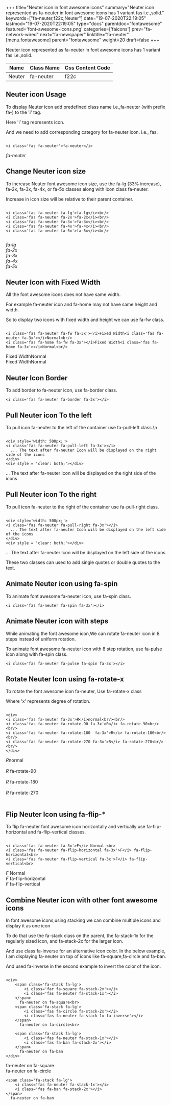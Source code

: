 +++
title="Neuter icon in font awesome icons"
summary="Neuter icon represented as fa-neuter in font awesome icons has 1 variant fas i.e.,solid."
keywords=["fa-neuter,f22c,Neuter"]
date="19-07-2020T22:19:05"
lastmod="19-07-2020T22:19:05"
type="docs"
parentdoc="fontawesome"
featured='font-awesome-icons.png'
categories=['faicons']
prev="fa-network-wired"
next="fa-newspaper"
linktitle="fa-neuter"
[menu.fontawesome]
parent="fontawesome"
weight=20
draft=false
+++


Neuter icon represented as fa-neuter in font awesome icons has 1 variant fas i.e.,solid.

<div class='table-responsive'><table class='table'><thead><tr><th>Name</th><th>Class Name</th><th>Css Content Code</th></tr></thead><tbody><tr><td>Neuter</td><td>fa-neuter</td><td>f22c</td></tr></tbody></table></div>



## Neuter icon Usage

To display Neuter icon add predefined class name i.e.,fa-neuter (with prefix fa-) to the 'i' tag.

Here 'i' tag represents icon.

And we need to add corresponding category for fa-neuter icon. i.e., fas.


```

<i class='fas fa-neuter'>fa-neuter</i>
```

<i class='fas fa-neuter'>fa-neuter</i>




## Change Neuter icon size
To increase Neuter font awesome icon size, use the fa-lg (33% increase), fa-2x, fa-3x, fa-4x, or fa-5x classes along with icon class fa-neuter.

Increase in icon size will be relative to their parent container. 

```

<i class='fas fa-neuter fa-lg'>fa-lg</i><br/>
<i class='fas fa-neuter fa-2x'>fa-2x</i><br/>
<i class='fas fa-neuter fa-3x'>fa-3x</i><br/>
<i class='fas fa-neuter fa-4x'>fa-4x</i><br/>
<i class='fas fa-neuter fa-5x'>fa-5x</i><br/>
            
```

<i class='fas fa-neuter fa-lg'>fa-lg</i><br/>
<i class='fas fa-neuter fa-2x'>fa-2x</i><br/>
<i class='fas fa-neuter fa-3x'>fa-3x</i><br/>
<i class='fas fa-neuter fa-4x'>fa-4x</i><br/>
<i class='fas fa-neuter fa-5x'>fa-5x</i><br/>
            



## Neuter Icon with Fixed Width 

All the font awesome icons does not have same width.

For example fa-neuter icon and fa-home may not have same height and width.

So to display two icons with fixed width and height we can use fa-fw class.


```

<i class='fas fa-neuter fa-fw fa-3x'></i>Fixed Width<i class='fas fa-neuter fa-3x'></i>Normal<br/>
<i class='fas fa-home fa-fw fa-3x'></i>Fixed Width<i class='fas fa-home fa-3x'></i>Normal<br/>
```

<i class='fas fa-neuter fa-fw fa-3x'></i>Fixed Width<i class='fas fa-neuter fa-3x'></i>Normal<br/>
<i class='fas fa-home fa-fw fa-3x'></i>Fixed Width<i class='fas fa-home fa-3x'></i>Normal<br/>



## Neuter Icon Border 

To add border to fa-neuter icon, use fa-border class.


```
<i class='fas fa-neuter fa-border fa-3x'></i>

```
<i class='fas fa-neuter fa-border fa-3x'></i>





## Pull Neuter icon To the left

To pull icon fa-neuter to the left of the container use fa-pull-left class.\n

```

<div style='width: 500px;'>
<i class='fas fa-neuter fa-pull-left fa-3x'></i>
  ... The text after fa-neuter Icon will be displayed on the right side of the icons
</div>
<div style = 'clear: both;'></div>
```

<div style='width: 500px;'>
<i class='fas fa-neuter fa-pull-left fa-3x'></i>
  ... The text after fa-neuter Icon will be displayed on the right side of the icons
</div>
<div style = 'clear: both;'></div>




## Pull Neuter icon To the right
To pull icon fa-neuter to the right of the container use fa-pull-right class.

```

<div style='width: 500px;'>
<i class='fas fa-neuter fa-pull-right fa-3x'></i>
  ... The text after fa-neuter Icon will be displayed on the left side of the icons
</div>
<div style = 'clear: both;'></div>
```

<div style='width: 500px;'>
<i class='fas fa-neuter fa-pull-right fa-3x'></i>
  ... The text after fa-neuter Icon will be displayed on the left side of the icons
</div>
<div style = 'clear: both;'></div>

These two classes can used to add single quotes or double quotes to the text.


## Animate Neuter icon using fa-spin
To animate font awesome fa-neuter icon, use fa-spin class.

```
<i class='fas fa-neuter fa-spin fa-3x'></i>
```
<i class='fas fa-neuter fa-spin fa-3x'></i>




## Animate Neuter icon with steps
While animating the font awesome icon,We can rotate fa-neuter icon in 8 steps instead of uniform rotation.

To animate font awesome fa-neuter icon with 8 step rotation, use fa-pulse icon along with fa-spin class.


```
<i class='fas fa-neuter fa-pulse fa-spin fa-3x'></i>

```
<i class='fas fa-neuter fa-pulse fa-spin fa-3x'></i>





## Rotate Neuter Icon using fa-rotate-x
To rotate the font awesome icon fa-neuter, Use fa-rotate-x class

Where 'x' represents degree of rotation.


```

<div>
<i class='fas fa-neuter fa-3x'>R</i>normal<br/><br/>
<i class='fas fa-neuter fa-rotate-90 fa-3x'>R</i> fa-rotate-90<br/><br/> 
<i class='fas fa-neuter fa-rotate-180  fa-3x'>R</i> fa-rotate-180<br/><br/> 
<i class='fas fa-neuter fa-rotate-270 fa-3x'>R</i> fa-rotate-270<br/><br/>
</div>
```

<div>
<i class='fas fa-neuter fa-3x'>R</i>normal<br/><br/>
<i class='fas fa-neuter fa-rotate-90 fa-3x'>R</i> fa-rotate-90<br/><br/> 
<i class='fas fa-neuter fa-rotate-180  fa-3x'>R</i> fa-rotate-180<br/><br/> 
<i class='fas fa-neuter fa-rotate-270 fa-3x'>R</i> fa-rotate-270<br/><br/>
</div>




## Flip Neuter Icon using fa-flip-*
To flip fa-neuter font awesome icon horizontally and vertically use fa-flip-horizontal and fa-flip-vertical classes. 

```

<i class='fas fa-neuter fa-3x'>F</i> Normal <br>
<i class='fas fa-neuter fa-flip-horizontal fa-3x'>F</i> fa-flip-horizontal<br>
<i class='fas fa-neuter fa-flip-vertical fa-3x'>F</i> fa-flip-vertical<br>
```

<i class='fas fa-neuter fa-3x'>F</i> Normal <br>
<i class='fas fa-neuter fa-flip-horizontal fa-3x'>F</i> fa-flip-horizontal<br>
<i class='fas fa-neuter fa-flip-vertical fa-3x'>F</i> fa-flip-vertical<br>




## Combine Neuter icon with other font awesome icons
In font awesome icons,using stacking we can combine multiple icons and display it as one icon 

To do that use the fa-stack class on the parent, the fa-stack-1x for the regularly sized icon, and fa-stack-2x for the larger icon.

And use class fa-inverse for an alternative icon color. 
In the below example, I am displaying fa-neuter on top of icons like fa-square,fa-circle and fa-ban.

And used fa-inverse in the second example to invert the color of the icon.

```

<div>
    <span class='fa-stack fa-lg'>
        <i class='far fa-square fa-stack-2x'></i>
        <i class='fas fa-neuter fa-stack-1x'></i>
    </span>
      fa-neuter on fa-square<br>
    <span class='fa-stack fa-lg'>
        <i class='fas fa-circle fa-stack-2x'></i>
        <i class='fas fa-neuter fa-stack-1x fa-inverse'></i>
    </span>
      fa-neuter on fa-circle<br>

    <span class='fa-stack fa-lg'>
        <i class='fas fa-neuter fa-stack-1x'></i>
        <i class='fas fa-ban fa-stack-2x'></i>
    </span>
      fa-neuter on fa-ban
</div>
```

<div>
    <span class='fa-stack fa-lg'>
        <i class='far fa-square fa-stack-2x'></i>
        <i class='fas fa-neuter fa-stack-1x'></i>
    </span>
      fa-neuter on fa-square<br>
    <span class='fa-stack fa-lg'>
        <i class='fas fa-circle fa-stack-2x'></i>
        <i class='fas fa-neuter fa-stack-1x fa-inverse'></i>
    </span>
      fa-neuter on fa-circle<br>

    <span class='fa-stack fa-lg'>
        <i class='fas fa-neuter fa-stack-1x'></i>
        <i class='fas fa-ban fa-stack-2x'></i>
    </span>
      fa-neuter on fa-ban
</div>






